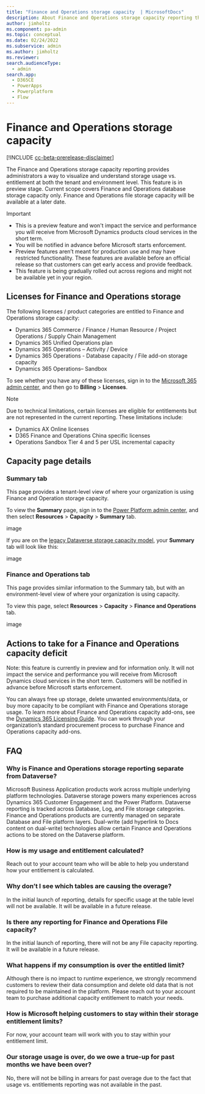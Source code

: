 ```yaml
---
title: "Finance and Operations storage capacity  | MicrosoftDocs"
description: About Finance and Operations storage capacity reporting that provides administrators way to visualize and understand storage usage vs. entitlement.
author: jimholtz
ms.component: pa-admin
ms.topic: conceptual
ms.date: 02/24/2022
ms.subservice: admin
ms.author: jimholtz 
ms.reviewer: 
search.audienceType: 
  - admin
search.app:
  - D365CE
  - PowerApps
  - Powerplatform
  - Flow
---
```

# Finance and Operations storage capacity 

[!INCLUDE [cc-beta-prerelease-disclaimer](../includes/cc-beta-prerelease-disclaimer.md)]

The Finance and Operations storage capacity reporting provides administrators a way to visualize and understand storage usage vs. entitlement at both the tenant and environment level. This feature is in preview stage. Current scope covers Finance and Operations database storage capacity only. Finance and Operations file storage capacity will be available at a later date. 

> [!IMPORTANT]
> - This is a preview feature and won't impact the service and performance you will receive from Microsoft Dynamics products cloud services in the short term.
> - You will be notified in advance before Microsoft starts enforcement.
> - Preview features aren’t meant for production use and may have restricted functionality. These features are available before an official release so that customers can get early access and provide feedback.
> - This feature is being gradually rolled out across regions and might not be available yet in your region.

## Licenses for Finance and Operations storage 

The following licenses / product categories are entitled to Finance and Operations storage capacity: 

- Dynamics 365 Commerce / Finance / Human Resource / Project Operations / Supply Chain Management 
- Dynamics 365 Unified Operations plan 
- Dynamics 365 Operations – Activity / Device 
- Dynamics 365 Operations - Database capacity / File add-on storage capacity 
- Dynamics 365 Operations– Sandbox 

To see whether you have any of these licenses, sign in to the [Microsoft 365 admin center](https://admin.microsoft.com/), and then go to **Billing** > **Licenses**.  

> [!NOTE]
> Due to technical limitations, certain licenses are eligible for entitlements but are not represented in the current reporting. These limitations include:
> - Dynamics AX Online licenses 
> - D365 Finance and Operations China specific licenses 
> - Operations Sandbox Tier 4 and 5 per USL incremental capacity  

## Capacity page details 

### Summary tab 

This page provides a tenant-level view of where your organization is using Finance and Operation storage capacity. 

To view the **Summary** page, sign in to the [Power Platform admin center](https://admin.powerplatform.microsoft.com), and then select **Resources** > **Capacity** > **Summary** tab. 

image

If you are on the [legacy Dataverse storage capacity model](legacy-capacity-storage.md), your **Summary** tab will look like this:  

image

### Finance and Operations tab 

This page provides similar information to the Summary tab, but with an environment-level view of where your organization is using capacity. 

To view this page, select **Resources** > **Capacity** > **Finance and Operations** tab.

image

## Actions to take for a Finance and Operations capacity deficit 

Note: this feature is currently in preview and for information only. It will not impact the service and performance you will receive from Microsoft Dynamics cloud services in the short term. Customers will be notified in advance before Microsoft starts enforcement. 

You can always free up storage, delete unwanted environments/data, or buy more capacity to be compliant with Finance and Operations storage usage. To learn more about Finance and Operations capacity add-ons, see the [Dynamics 365 Licensing Guide](https://www.microsoft.com/licensing/product-licensing/dynamics365). You can work through your organization’s standard procurement process to purchase Finance and Operations capacity add-ons. 

## FAQ 

### Why is Finance and Operations storage reporting separate from Dataverse? 

Microsoft Business Application products work across multiple underlying platform technologies.  Dataverse storage powers many experiences across Dynamics 365 Customer Engagement and the Power Platform.  Dataverse reporting is tracked across Database, Log, and File storage categories.  Finance and Operations products are currently managed on separate Database and File platform layers.  Dual-write (add hyperlink to Docs content on dual-write) technologies allow certain Finance and Operations actions to be stored on the Dataverse platform. 

### How is my usage and entitlement calculated? 

Reach out to your account team who will be able to help you understand how your entitlement is calculated. 

### Why don’t I see which tables are causing the overage?  

In the initial launch of reporting, details for specific usage at the table level will not be available.  It will be available in a future release.  

### Is there any reporting for Finance and Operations File capacity? 

In the initial launch of reporting, there will not be any File capacity reporting. It will be available in a future release. 

### What happens if my consumption is over the entitled limit? 

Although there is no impact to runtime experience, we strongly recommend customers to review their data consumption and delete old data that is not required to be maintained in the platform. Please reach out to your account team to purchase additional capacity entitlement to match your needs. 

### How is Microsoft helping customers to stay within their storage entitlement limits? 

For now, your account team will work with you to stay within your entitlement limit.  

### Our storage usage is over, do we owe a true-up for past months we have been over? 

No, there will not be billing in arrears for past overage due to the fact that usage vs. entitlements reporting was not available in the past. 



